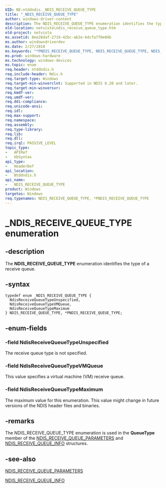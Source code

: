 ```yaml
---
UID: NE:ntddndis._NDIS_RECEIVE_QUEUE_TYPE
title: "_NDIS_RECEIVE_QUEUE_TYPE"
author: windows-driver-content
description: The NDIS_RECEIVE_QUEUE_TYPE enumeration identifies the type of a receive queue.
old-location: netvista\ndis_receive_queue_type.htm
old-project: netvista
ms.assetid: 8ee28daf-2719-42bc-ab2e-6dcfa7f0e04b
ms.author: windowsdriverdev
ms.date: 2/27/2018
ms.keywords: "*PNDIS_RECEIVE_QUEUE_TYPE, NDIS_RECEIVE_QUEUE_TYPE, NDIS_RECEIVE_QUEUE_TYPE enumeration [Network Drivers Starting with Windows Vista], NdisReceiveQueueTypeMaximum, NdisReceiveQueueTypeUnspecified, NdisReceiveQueueTypeVMQueue, PNDIS_RECEIVE_QUEUE_TYPE, PNDIS_RECEIVE_QUEUE_TYPE enumeration pointer [Network Drivers Starting with Windows Vista], _NDIS_RECEIVE_QUEUE_TYPE, netvista.ndis_receive_queue_type, ntddndis/NDIS_RECEIVE_QUEUE_TYPE, ntddndis/NdisReceiveQueueTypeMaximum, ntddndis/NdisReceiveQueueTypeUnspecified, ntddndis/NdisReceiveQueueTypeVMQueue, ntddndis/PNDIS_RECEIVE_QUEUE_TYPE, virtual_machine_queue_ref_b51e0e9c-353e-40a1-b466-3136db1fcdd9.xml"
ms.prod: windows-hardware
ms.technology: windows-devices
ms.topic: enum
req.header: ntddndis.h
req.include-header: Ndis.h
req.target-type: Windows
req.target-min-winverclnt: Supported in NDIS 6.20 and later.
req.target-min-winversvr: 
req.kmdf-ver: 
req.umdf-ver: 
req.ddi-compliance: 
req.unicode-ansi: 
req.idl: 
req.max-support: 
req.namespace: 
req.assembly: 
req.type-library: 
req.lib: 
req.dll: 
req.irql: PASSIVE_LEVEL
topic_type:
-	APIRef
-	kbSyntax
api_type:
-	HeaderDef
api_location:
-	Ntddndis.h
api_name:
-	NDIS_RECEIVE_QUEUE_TYPE
product: Windows
targetos: Windows
req.typenames: NDIS_RECEIVE_QUEUE_TYPE, *PNDIS_RECEIVE_QUEUE_TYPE
---
```


# _NDIS_RECEIVE_QUEUE_TYPE enumeration


## -description


The <b>NDIS_RECEIVE_QUEUE_TYPE</b> enumeration identifies the type of a receive queue.


## -syntax


````
typedef enum _NDIS_RECEIVE_QUEUE_TYPE { 
  NdisReceiveQueueTypeUnspecified,
  NdisReceiveQueueTypeVMQueue,
  NdisReceiveQueueTypeMaximum
} NDIS_RECEIVE_QUEUE_TYPE, *PNDIS_RECEIVE_QUEUE_TYPE;
````


## -enum-fields




### -field NdisReceiveQueueTypeUnspecified

The receive queue type is not specified.


### -field NdisReceiveQueueTypeVMQueue

This value specifies a virtual machine (VM) receive queue.


### -field NdisReceiveQueueTypeMaximum

The maximum value for this enumeration. This value might change in future versions of the NDIS
     header files and binaries.


## -remarks



The NDIS_RECEIVE_QUEUE_TYPE enumeration is used in the 
    <b>QueueType</b> member of the 
    <a href="..\ntddndis\ns-ntddndis-_ndis_receive_queue_parameters.md">
    NDIS_RECEIVE_QUEUE_PARAMETERS</a> and 
    <a href="..\ntddndis\ns-ntddndis-_ndis_receive_queue_info.md">
    NDIS_RECEIVE_QUEUE_INFO</a> structures.




## -see-also

<a href="..\ntddndis\ns-ntddndis-_ndis_receive_queue_parameters.md">NDIS_RECEIVE_QUEUE_PARAMETERS</a>



<a href="..\ntddndis\ns-ntddndis-_ndis_receive_queue_info.md">NDIS_RECEIVE_QUEUE_INFO</a>



 

 


